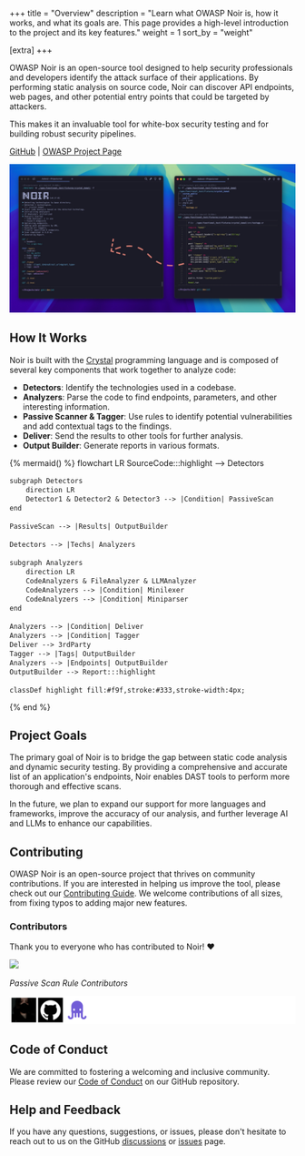 +++
title = "Overview"
description = "Learn what OWASP Noir is, how it works, and what its goals are. This page provides a high-level introduction to the project and its key features."
weight = 1
sort_by = "weight"

[extra]
+++

OWASP Noir is an open-source tool designed to help security professionals and developers identify the attack surface of their applications. By performing static analysis on source code, Noir can discover API endpoints, web pages, and other potential entry points that could be targeted by attackers.

This makes it an invaluable tool for white-box security testing and for building robust security pipelines.

[GitHub](https://github.com/owasp-noir/noir) | [OWASP Project Page](https://owasp.org/www-project-noir)

![noir-usage](./noir-usage.jpg)

## How It Works

Noir is built with the [Crystal](https://crystal-lang.org) programming language and is composed of several key components that work together to analyze code:

*   **Detectors**: Identify the technologies used in a codebase.
*   **Analyzers**: Parse the code to find endpoints, parameters, and other interesting information.
*   **Passive Scanner & Tagger**: Use rules to identify potential vulnerabilities and add contextual tags to the findings.
*   **Deliver**: Send the results to other tools for further analysis.
*   **Output Builder**: Generate reports in various formats.

{% mermaid() %}
flowchart LR
    SourceCode:::highlight --> Detectors

    subgraph Detectors
        direction LR
        Detector1 & Detector2 & Detector3 --> |Condition| PassiveScan
    end

    PassiveScan --> |Results| OutputBuilder

    Detectors --> |Techs| Analyzers

    subgraph Analyzers
        direction LR
        CodeAnalyzers & FileAnalyzer & LLMAnalyzer
        CodeAnalyzers --> |Condition| Minilexer
        CodeAnalyzers --> |Condition| Miniparser
    end

    Analyzers --> |Condition| Deliver
    Analyzers --> |Condition| Tagger
    Deliver --> 3rdParty
    Tagger --> |Tags| OutputBuilder
    Analyzers --> |Endpoints| OutputBuilder
    OutputBuilder --> Report:::highlight

    classDef highlight fill:#f9f,stroke:#333,stroke-width:4px;
{% end %}

## Project Goals

The primary goal of Noir is to bridge the gap between static code analysis and dynamic security testing. By providing a comprehensive and accurate list of an application's endpoints, Noir enables DAST tools to perform more thorough and effective scans.

In the future, we plan to expand our support for more languages and frameworks, improve the accuracy of our analysis, and further leverage AI and LLMs to enhance our capabilities.

## Contributing

OWASP Noir is an open-source project that thrives on community contributions. If you are interested in helping us improve the tool, please check out our [Contributing Guide](https://github.com/owasp-noir/noir/blob/main/CONTRIBUTING.md). We welcome contributions of all sizes, from fixing typos to adding major new features.

### Contributors

Thank you to everyone who has contributed to Noir! ♥️

![](https://raw.githubusercontent.com/owasp-noir/noir/refs/heads/main/CONTRIBUTORS.svg)

*Passive Scan Rule Contributors*

[![](https://raw.githubusercontent.com/owasp-noir/noir-passive-rules/refs/heads/main/CONTRIBUTORS.svg)](https://github.com/owasp-noir/noir-passive-rules/graphs/contributors)

## Code of Conduct

We are committed to fostering a welcoming and inclusive community. Please review our [Code of Conduct](https://github.com/owasp-noir/noir/blob/main/CODE_OF_CONDUCT.md) on our GitHub repository.

## Help and Feedback

If you have any questions, suggestions, or issues, please don't hesitate to reach out to us on the GitHub [discussions](https://github.com/orgs/owasp-noir/discussions) or [issues](https://github.com/owasp-noir/noir/issues) page.
